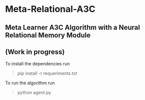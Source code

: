 # Meta-Relational-A3C
## Meta Learner A3C Algorithm with a Neural Relational Memory Module

## (Work in progress)


To install the dependencies run

> pip install -r requeriments.txt 

To run the algorithm run

> python agent.py
